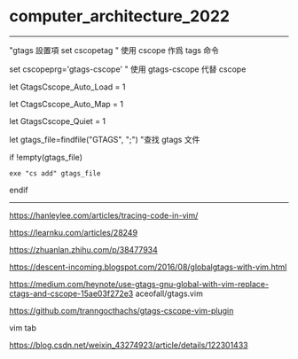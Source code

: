 # computer_architecture_2022

--------------------------
"gtags 設置項
set cscopetag " 使用 cscope 作爲 tags 命令

set cscopeprg='gtags-cscope' " 使用 gtags-cscope 代替 cscope


let GtagsCscope_Auto_Load = 1

let CtagsCscope_Auto_Map = 1

let GtagsCscope_Quiet = 1

let gtags_file=findfile("GTAGS", ";") "查找 gtags 文件

if !empty(gtags_file)

    exe "cs add" gtags_file

endif

-------------------------------------

https://hanleylee.com/articles/tracing-code-in-vim/


https://learnku.com/articles/28249

https://zhuanlan.zhihu.com/p/38477934

https://descent-incoming.blogspot.com/2016/08/globalgtags-with-vim.html


https://medium.com/heynote/use-gtags-gnu-global-with-vim-replace-ctags-and-cscope-15ae03f272e3
aceofall/gtags.vim

https://github.com/tranngocthachs/gtags-cscope-vim-plugin


vim tab

https://blog.csdn.net/weixin_43274923/article/details/122301433
